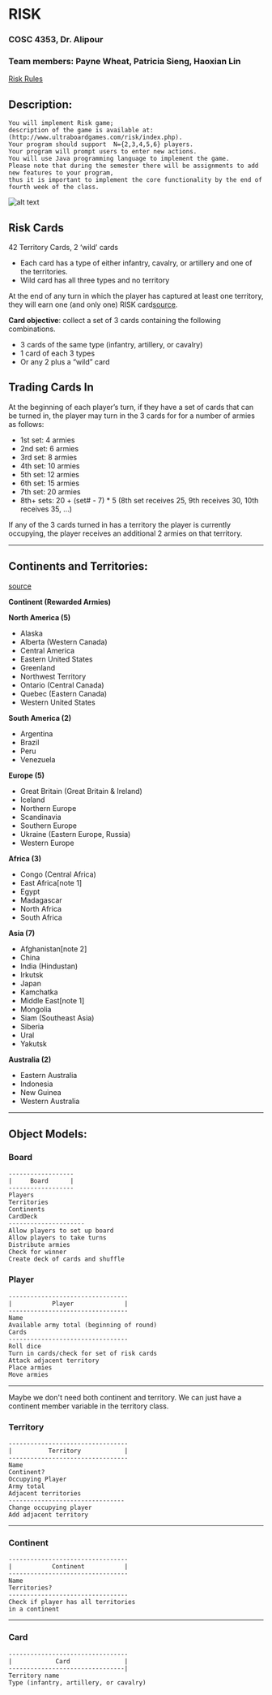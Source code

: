 # RISK
### COSC 4353, Dr. Alipour
### Team members: Payne Wheat, Patricia Sieng, Haoxian Lin


[Risk Rules](https://www.hasbro.com/common/instruct/risk.pdf)

## Description:
    You will implement Risk game; 
    description of the game is available at: (http://www.ultraboardgames.com/risk/index.php). 
    Your program should support  N={2,3,4,5,6} players. 
    Your program will prompt users to enter new actions. 
    You will use Java programming language to implement the game. 
    Please note that during the semester there will be assignments to add new features to your program, 
    thus it is important to implement the core functionality by the end of fourth week of the class. 

[riskmap]: https://static1.squarespace.com/static/563fc40de4b06686c7220979/t/5658b45ce4b05e0c71b95004/1448653925676/?format=1500w
![alt text][riskmap]

## Risk Cards
42 Territory Cards, 2 ‘wild’ cards  
- Each card has a type of either infantry, cavalry, or artillery and one of the territories.
- Wild card has all three types and no territory

At the end of any turn in which the player has captured at least one territory, they will earn one (and only one) RISK card[source](http://www.ultraboardgames.com/risk/game-rules.php).

**Card objective**: collect a set of 3 cards containing the following combinations.
- 3 cards of the same type (infantry, artillery, or cavalry)  
- 1 card of each 3 types  
- Or any 2 plus a “wild” card  

## Trading Cards In
At the beginning of each player’s turn, if they have a set of cards that can be turned in, the player may turn in the 3 cards for for a number of armies as follows:  
- 1st set: 4 armies  
- 2nd set: 6 armies  
- 3rd set: 8 armies  
- 4th set: 10 armies  
- 5th set: 12 armies  
- 6th set: 15 armies  
- 7th set: 20 armies  
- 8th+ sets: 20 + (set# - 7) * 5  (8th set receives 25, 9th receives 30, 10th receives 35, …)

If any of the 3 cards turned in has a territory the player is currently occupying, the player receives an additional 2 armies on that territory.

----

## Continents and Territories:
[source](https://en.wikipedia.org/wiki/Risk_(game))

**Continent (Rewarded Armies)**

**North America (5)**
- Alaska
- Alberta (Western Canada)
- Central America
- Eastern United States
- Greenland
- Northwest Territory
- Ontario (Central Canada)
- Quebec (Eastern Canada)
- Western United States

**South America (2)**
- Argentina
- Brazil
- Peru
- Venezuela

**Europe (5)**
- Great Britain (Great Britain & Ireland)
- Iceland
- Northern Europe
- Scandinavia
- Southern Europe
- Ukraine (Eastern Europe, Russia)
- Western Europe

**Africa (3)**
- Congo (Central Africa)
- East Africa[note 1]
- Egypt
- Madagascar
- North Africa
- South Africa

**Asia (7)**
- Afghanistan[note 2]
- China
- India (Hindustan)
- Irkutsk
- Japan
- Kamchatka
- Middle East[note 1]
- Mongolia
- Siam (Southeast Asia)
- Siberia
- Ural
- Yakutsk

**Australia (2)**
- Eastern Australia
- Indonesia
- New Guinea
- Western Australia

---------------

## Object Models:
### Board
    ------------------
    |     Board      |
    ------------------
    Players  
    Territories  
    Continents  
    CardDeck  
    ---------------------
    Allow players to set up board  
    Allow players to take turns  
    Distribute armies  
    Check for winner  
    Create deck of cards and shuffle  


### Player
    ---------------------------------
    |           Player              |
    ---------------------------------
    Name
    Available army total (beginning of round)
    Cards
    ---------------------------------
    Roll dice
    Turn in cards/check for set of risk cards
    Attack adjacent territory
    Place armies
    Move armies
----
Maybe we don't need both continent and territory. 
We can just have a continent member variable in the territory class.

### Territory
    ---------------------------------
    |          Territory            |
    ---------------------------------
    Name
    Continent?
    Occupying Player
    Army total
    Adjacent territories
    --------------------------------
    Change occupying player
    Add adjacent territory
----
### Continent
    ---------------------------------
    |           Continent           |
    ---------------------------------
    Name
    Territories?
    ---------------------------------
    Check if player has all territories
    in a continent
----
### Card
    ---------------------------------
    |            Card               |
    --------------------------------|
    Territory name
    Type (infantry, artillery, or cavalry)

